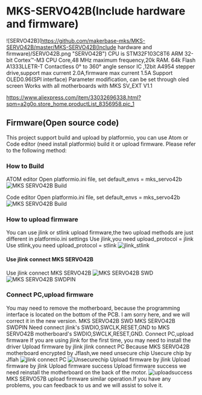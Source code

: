 # MKS-SERVO42B(Include hardware and firmware)
![SERVO42B](https://github.com/makerbase-mks/MKS-SERVO42B/master/MKS-SERVO42B(Include hardware and firmware)/SERVO42B.png "SERVO42B")
  CPU is STM32F103C8T6 ARM 32-bit Cortex™-M3 CPU Core,48 MHz maximum frequency,20k RAM. 64k Flash
  A1333LLETR-T Contactless 0° to 360° angle sensor IC ,12bit
  A4954 stepper drive,support max current 2.0A,firmware max current 1.5A
  Support OLED0.96(SPI interface)
  Parameter modification, can be set through oled screen
  Works with all motherboards with MKS SV_EXT V1.1
  
  https://www.aliexpress.com/item/33032696338.html?spm=a2g0o.store_home.productList_8356958.pic_1

## Firmware(Open source code)
  This project support build and upload by platformio, you can use Atom or Code editor (need install platformio) build it or upload  firmware. Please refer to the following method:
### How to Build
  ATOM editor
  Open platformio.ini file, set default_envs = mks_servo42b
  ![MKS SERVO42B Build](https://github.com/makerbase-mks/MKS-SERVO42B/AtomBuild.png "MKS SERVO42B Build")
  
  Code editor
  Open platformio.ini file, set default_envs = mks_servo42b
  ![MKS SERVO42B Build](https://github.com/makerbase-mks/MKS-SERVO42B/CodeBuild.png "MKS SERVO42B Build")
  
### How to upload firmware
  You can use jlink or stlink upload firmware,the two upload methods are just different in platformio.ini settings
  Use jlink,you need upload_protocol = jlink
  Use stlink,you need upload_protocol = stlink
  ![jlink_stlink](https://github.com/makerbase-mks/MKS-SERVO42B/jlink_stlink.png "jlink_stlink")
#### Use jlink connect MKS SERVO42B
  Use jlink connect MKS SERVO42B
  ![MKS SERVO42B SWD](https://github.com/makerbase-mks/MKS-SERVO42B/SWDPIN.png "MKS SERVO42B SWD")
  ![MKS SERVO42B SWDPIN](https://github.com/makerbase-mks/MKS-SERVO42B/MKSSERVO42BSWDPIN.png "MKS SERVO42B SWDPIN")
### Connect PC,upload firmware
  You may need to remove the motherboard, because the programming interface is located on the bottom of the PCB. I am sorry here, and we will correct it in the new version. MKS SERVO42B SWD MKS SERVO42B SWDPIN Need connect jlink's SWDIO,SWCLK,RESET,GND to MKS SERVO42B motherboard's SWDIO,SWCLK,RESET,GND.
  Connect PC,upload firmware
If you are using jlink for the first time, you may need to install the driver Upload firmware by jlink jlink connect PC Because MKS SERVO42B motherboard encrypted by Jflash,we need unsecure chip Usecure chip by Jflah
  ![jlink connect PC](https://github.com/makerbase-mks/MKS-SERVO42B/jlink.png "jlink connect PC")
  ![Unsecurechip](https://github.com/makerbase-mks/MKS-SERVO42B/Unsecurechip.png "Unsecurechip")
  Upload firmware by jlink Upload firmware by jlink Upload firmware success Upload firmware success we need reinstall the motherboard on the back of the motor. 
  ![uploadsuccess](https://github.com/makerbase-mks/MKS-SERVO42B/uploadsuccess.jpg "uploadsuccess")
  MKS SERVO57B upload firmware similar operation.If you have any problems, you can feedback to us and we will assist to solve it.
  

